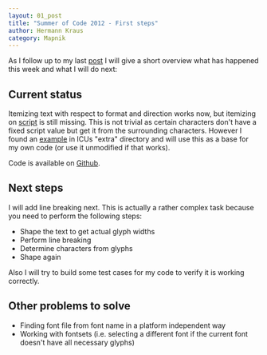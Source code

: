 ```yaml
---
layout: 01_post
title: "Summer of Code 2012 - First steps"
author: Hermann Kraus
category: Mapnik
---
```


As I follow up to my last [post](http://mapnik.org/news/2012/06/19/gsoc2012-status/) I will give a short overview what has happened this week and what I will do next:
    
## Current status

Itemizing text with respect to format and direction works now, but itemizing on [script](http://unicode.org/reports/tr24/) is still missing. This is not trivial as certain characters don't have a fixed script value but get it from the surrounding characters.
However I found an [example](http://source.icu-project.org/repos/icu/icu/trunk/source/extra/scrptrun/) in ICUs "extra" directory and will use this as a base for my own code (or use it unmodified if that works).

Code is available on [Github](https://github.com/herm/harfbuzz-test).

## Next steps

I will add line breaking next. This is actually a rather complex task because you need to perform the following steps:
    
* Shape the text to get actual glyph widths
* Perform line breaking
* Determine characters from glyphs
* Shape again

Also I will try to build some test cases for my code to verify it is working correctly.

## Other problems to solve

* Finding font file from font name in a platform independent way
* Working with fontsets (i.e. selecting a different font if the current font doesn't have all necessary glyphs)
